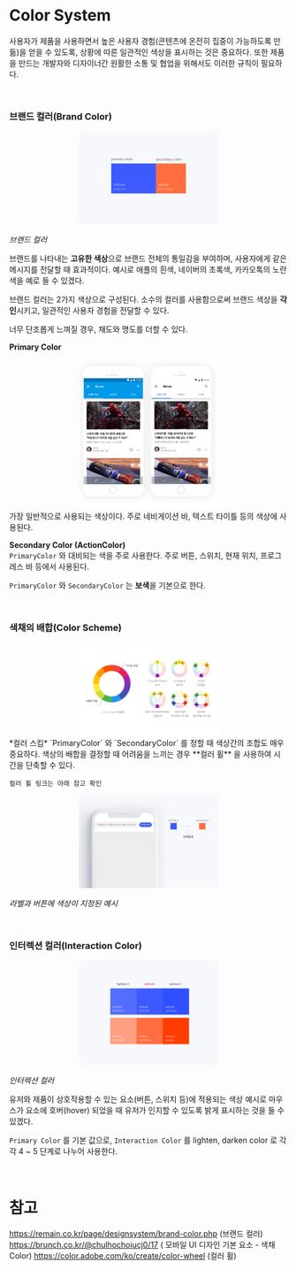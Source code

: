 # Color System
사용자가 제품을 사용하면서 높은 사용자 경험(콘텐츠에 온전히 집중이 가능하도록 만듦)을 얻을 수 있도록, 
상황에 따른 일관적인 색상을 표시하는 것은 중요하다.
또한 제품을 만드는 개발자와 디자이너간 원활한 소통 및 협업을 위해서도 이러한 규칙이 필요하다.

<br>

### 브랜드 컬러(Brand Color)
<center><img src="../Resource/Image/Design/ColorSystem/imgBrandColor.png" width="50%"></center>

*브랜드 컬러*  

브랜드를 나타내는 **고유한 색상**으로 브랜드 전체의 통일감을 부여하며, 사용자에게 같은 메시지를 전달할 때 효과적이다.
예시로 애플의 흰색, 네이버의 초록색, 카카오톡의 노란색을 예로 들 수 있겠다.

브랜드 컬러는 2가지 색상으로 구성된다.
소수의 컬러를 사용함으로써 브랜드 색상을 **각인**시키고, 일관적인 사용자 경험을 전달할 수 있다.

너무 단조롭게 느껴질 경우, 채도와 명도를 더할 수 있다.

**Primary Color**  
<center><img src="../Resource/Image/Design/ColorSystem/imgPrimaryColor.png" width="50%"></center>
가장 일반적으로 사용되는 색상이다.
주로 네비게이션 바, 텍스트 타이틀 등의 색상에 사용된다.  

**Secondary Color (ActionColor)**  
`PrimaryColor` 와 대비되는 색을 주로 사용한다.
주로 버튼, 스위치, 현재 위치, 프로그레스 바 등에서 사용된다.

`PrimaryColor` 와 `SecondaryColor` 는 **보색**을 기본으로 한다.

<br>

### 색채의 배합(Color Scheme)
<center><img src="../Resource/Image/Design/ColorSystem/imgColorScheme.png" width="50%"></center>
*컬러 스킴*  
`PrimaryColor` 와 `SecondaryColor` 를 정할 때 색상간의 조합도 매우 중요하다.
색상의 배합을 결정할 때 어려움을 느끼는 경우 **컬러 휠** 을 사용하여 시간을 단축할 수 있다.

```
컬러 휠 링크는 아래 참고 확인
```

<center><img src="../Resource/Image/Design/ColorSystem/imgColorScheme2.png" width="50%"></center>  

*라벨과 버튼에 색상이 지정된 예시*

<br>

### 인터렉션 컬러(Interaction Color)

<center><img src="../Resource/Image/Design/ColorSystem/imgInteractionColor.png" width="50%"></center>  

*인터렉션 컬러*

유저와 제품이 상호작용할 수 있는 요소(버튼, 스위치 등)에 적용되는 색상
예시로 마우스가 요소에 호버(hover) 되었을 때 유저가 인지할 수 있도록 밝게 표시하는 것을 들 수 있겠다.

`Primary Color` 를 기본 값으로, `Interaction Color` 를 lighten, darken color 로 
각각 4 ~ 5 단계로 나누어 사용한다.

<br>

# 참고
https://remain.co.kr/page/designsystem/brand-color.php (브랜드 컬러)
https://brunch.co.kr/@chulhochoiucj0/17 (
모바일 UI 디자인 기본 요소 - 색채 Color)
https://color.adobe.com/ko/create/color-wheel (컬러 휠)
